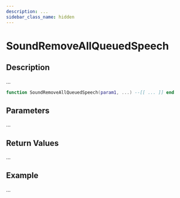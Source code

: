 ```yaml
---
description: ...
sidebar_class_name: hidden
---
```


# SoundRemoveAllQueuedSpeech

## Description

...

```lua
function SoundRemoveAllQueuedSpeech(param1, ...) --[[ ... ]] end
```

## Parameters

...

## Return Values

...

## Example

...

